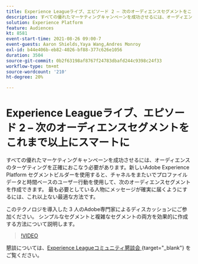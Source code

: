 ```yaml
---
title: Experience Leagueライブ、エピソード 2 – 次のオーディエンスセグメントをこれまで以上にスマートに
description: すべての優れたマーケティングキャンペーンを成功させるには、オーディエンスのターゲティングを正確におこなう必要があります。新しいAdobe Experience Platform セグメントビルダーを使用すると、チャネルをまたいでプロファイルデータと時間ベースのユーザー行動を使用して、次のオーディエンスセグメントを作成できます。 最も必要としているユーザーにメッセージが確実に届くようにするには、これ以上ない最適な方法です。 このテクノロジを導入した 3 人のAdobe専門家によるディスカッションにご参加ください。 シンプルなセグメントと複雑なセグメントの両方を効果的に作成する方法について説明します。
solution: Experience Platform
feature: Audiences
kt: 8581
event-start-time: 2021-08-26 09:00-7
event-guests: Aaron Shields,Yaya Wang,Andres Monroy
exl-id: b44e406b-eb82-4026-bf88-377c626e1056
duration: 3504
source-git-commit: 0b2f63198af8767f24783dbafd244c9398c24f33
workflow-type: tm+mt
source-wordcount: '210'
ht-degree: 20%

---
```


# Experience Leagueライブ、エピソード 2 – 次のオーディエンスセグメントをこれまで以上にスマートに

すべての優れたマーケティングキャンペーンを成功させるには、オーディエンスのターゲティングを正確におこなう必要があります。新しいAdobe Experience Platform セグメントビルダーを使用すると、チャネルをまたいでプロファイルデータと時間ベースのユーザー行動を使用して、次のオーディエンスセグメントを作成できます。 最も必要としている人物にメッセージが確実に届くようにするには、これ以上ない最適な方法です。

このテクノロジを導入した 3 人のAdobe専門家によるディスカッションにご参加ください。 シンプルなセグメントと複雑なセグメントの両方を効果的に作成する方法について説明します。

>[!VIDEO](https://video.tv.adobe.com/v/336422/?quality=12&learn=on)

懇談については、[Experience Leagueコミュニティ懇談会 ](https://experienceleaguecommunities.adobe.com/t5/adobe-experience-platform/questions-and-discussion-for-experience-league-live-ep-2-make/m-p/420645#M68){target="_blank"} をご覧ください。

